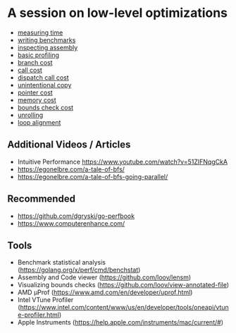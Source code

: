 # A session on low-level optimizations

* [measuring time](./measure_time)
* [writing benchmarks](./writing_benchmarks)
* [inspecting assembly](./inspecting_assembly)
* [basic profiling](./profiling)
* [branch cost](./branch)
* [call cost](./call)
* [dispatch call cost](./dispatch)
* [unintentional copy](./unintentional_copy)
* [pointer cost](./pointers)
* [memory cost](./memory)
* [bounds check cost](./bounds_checks)
* [unrolling](./unrolling)
* [loop alignment](./loop_alignment)

## Additional Videos / Articles

* Intuitive Performance https://www.youtube.com/watch?v=51ZIFNqgCkA
* https://egonelbre.com/a-tale-of-bfs/
* https://egonelbre.com/a-tale-of-bfs-going-parallel/

## Recommended

* https://github.com/dgryski/go-perfbook
* https://www.computerenhance.com/

## Tools

* Benchmark statistical analysis (https://golang.org/x/perf/cmd/benchstat)
* Assembly and Code viewer (https://github.com/loov/lensm)
* Visualizing bounds checks (https://github.com/loov/view-annotated-file)
* AMD μProf (https://www.amd.com/en/developer/uprof.html)
* Intel VTune Profiler (https://www.intel.com/content/www/us/en/developer/tools/oneapi/vtune-profiler.html)
* Apple Instruments (https://help.apple.com/instruments/mac/current/#)